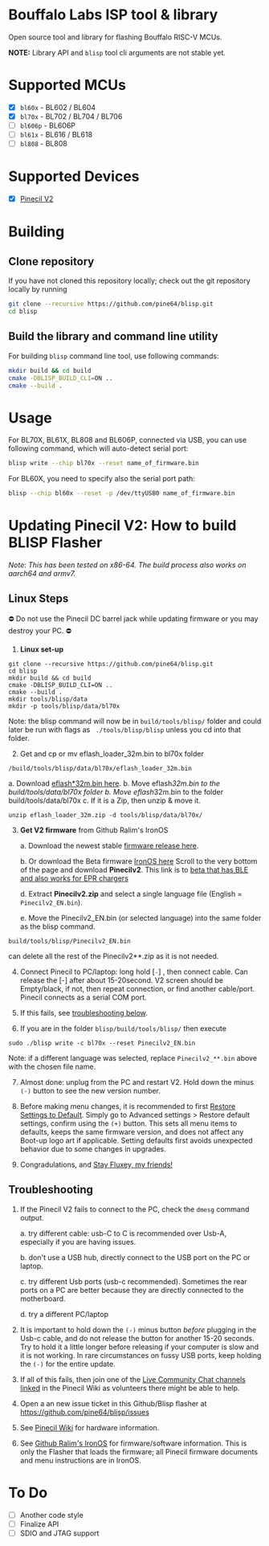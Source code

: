 # Bouffalo Labs ISP tool & library

Open source tool and library for flashing Bouffalo RISC-V MCUs.

**NOTE:** Library API and `blisp` tool cli arguments are not stable yet.

# Supported MCUs

- [x] `bl60x` - BL602 / BL604
- [x] `bl70x` - BL702 / BL704 / BL706
- [ ] `bl606p` - BL606P
- [ ] `bl61x` - BL616 / BL618
- [ ] `bl808` - BL808

# Supported Devices
- [X] [Pinecil V2](https://wiki.pine64.org/wiki/Pinecil)

# Building

## Clone repository

If you have not cloned this repository locally; check out the git repository locally by running

```bash
git clone --recursive https://github.com/pine64/blisp.git
cd blisp
```

## Build the library and command line utility

For building `blisp` command line tool, use following commands:

```bash
mkdir build && cd build
cmake -DBLISP_BUILD_CLI=ON ..
cmake --build .
```

# Usage

For BL70X, BL61X, BL808 and BL606P, connected via USB, you can use following command, which will auto-detect serial port:

```bash
blisp write --chip bl70x --reset name_of_firmware.bin
```

For BL60X, you need to specify also the serial port path:

```bash
blisp --chip bl60x --reset -p /dev/ttyUSB0 name_of_firmware.bin
```

# Updating Pinecil V2: How to build BLISP Flasher

_Note: This has been tested on x86-64. The build process also works on aarch64 and armv7._

## Linux Steps

⛔ Do not use the Pinecil DC barrel jack while updating firmware or you may destroy your PC. ⛔

1. **Linux set-up**
```
git clone --recursive https://github.com/pine64/blisp.git
cd blisp
mkdir build && cd build
cmake -DBLISP_BUILD_CLI=ON ..
cmake --build .
mkdir tools/blisp/data
mkdir -p tools/blisp/data/bl70x
```
  Note: the blisp command will now be in `build/tools/blisp/` folder and could later be run with flags as ` ./tools/blisp/blisp` unless you cd into that folder.

2. Get and cp or mv eflash_loader_32m.bin  to  bl70x folder
```
/build/tools/blisp/data/bl70x/eflash_loader_32m.bin
``` 
   a. Download [eflash*32m.bin here](https://github.com/River-b/blisp/tree/master/eflash).
   b. Move eflash*32m.bin to the build/tools/data/bl70x folder 
   b. Move eflash*32m.bin to the folder  build/tools/data/bl70x 
   c. If it is a Zip, then unzip & move it.
```
unzip eflash_loader_32m.zip -d tools/blisp/data/bl70x/
```

3. **Get V2 firmware** from Github Ralim's IronOS

   a. Download the newest stable [firmware release here](https://github.com/Ralim/IronOS).

   b. Or download the Beta firmware [IronOS here](https://github.com/Ralim/IronOS/actions/runs/3545583488)
      Scroll to the very bottom of the page and download **Pinecilv2**. This link is to [beta that has BLE and also works for EPR chargers](https://github.com/Ralim/IronOS/actions/runs/3545583488)
   
   d. Extract **Pinecilv2.zip** and select a single language file (English = ```Pinecilv2_EN.bin```).
   
   e. Move the Pinecilv2_EN.bin (or selected language) into the same folder as the blisp command.
```
build/tools/blisp/Pinecilv2_EN.bin
```
can delete all the rest of the Pinecilv2**.zip as it is not needed.

4. Connect Pinecil to PC/laptop: long hold [`-`]  , then connect cable. Can release the [-] after about 15-20second. V2 screen should be Empty/black,  if not, then repeat connection, or find another cable/port. Pinecil connects as a serial COM port.

5. If this fails, see [troubleshooting below](https://github.com/River-b/blisp/blob/master/README.md#troubleshooting).

6. If you are in  the folder  `blisp/build/tools/blisp/`   then execute 
```
sudo ./blisp write -c bl70x --reset Pinecilv2_EN.bin
```
Note: if a different language was selected, replace `Pinecilv2_**.bin` above with the chosen file name.

7. Almost done: unplug from the PC and restart V2. Hold down the minus `(-)` button to see the new version number.

8. Before making menu changes, it is recommended to first [Restore Settings to Default](https://github.com/Ralim/IronOS/blob/dev/Documentation/GettingStarted.md#settings-menu).
   Simply go to Advanced settings > Restore default settings, confirm using the `(+)` button. This sets all menu items to defaults, keeps the same firmware version, and does not affect any Boot-up logo art if applicable. Setting  defaults first avoids unexpected behavior due to some changes in upgrades.
   
9. Congradulations, and [Stay Fluxey, my friends!](https://www.reddit.com/r/PINE64official/comments/xk9vxu/most_interesting_man_in_the_world_i_dont_always/?utm_source=share&utm_medium=web2x&context=3)

## Troubleshooting
1. If the Pinecil V2 fails to connect to the PC, check the `dmesg` command output.

    a. try different cable: usb-C to C is recommended over Usb-A, especially if you are having issues.
    
    b. don't use a USB hub, directly connect to the USB port on the PC or laptop.
    
    c. try different Usb ports (usb-c recommended). Sometimes the rear ports on a PC are better because they are directly connected to the motherboard.
    
    d. try a different PC/laptop
    
2. It is important to hold down the `(-)` minus button _before_ plugging in the Usb-c cable, and do not release the button for another 15-20 seconds. Try to hold it a little longer before releasing if your computer is slow and it is not working. In rare circumstances on fussy USB ports, keep holding the `(-)` for the entire update.

3. If all of this fails, then join one of the [Live Community Chat channels linked](https://wiki.pine64.org/wiki/Pinecil#Community_links) in the Pinecil Wiki as volunteers there might be able to help.

4. Open a an new issue ticket in this Github/Blisp flasher at https://github.com/pine64/blisp/issues

5. See [Pinecil Wiki](https://wiki.pine64.org/wiki/Pinecil) for hardware information.

6. See [Github Ralim's IronOS](https://ralim.github.io/IronOS/#getting-started) for firmware/software information. This is only the Flasher that loads the firmware; all Pinecil firmware documents and menu instructions are in IronOS.


# To Do

- [ ] Another code style
- [ ] Finalize API
- [ ] SDIO and JTAG support
